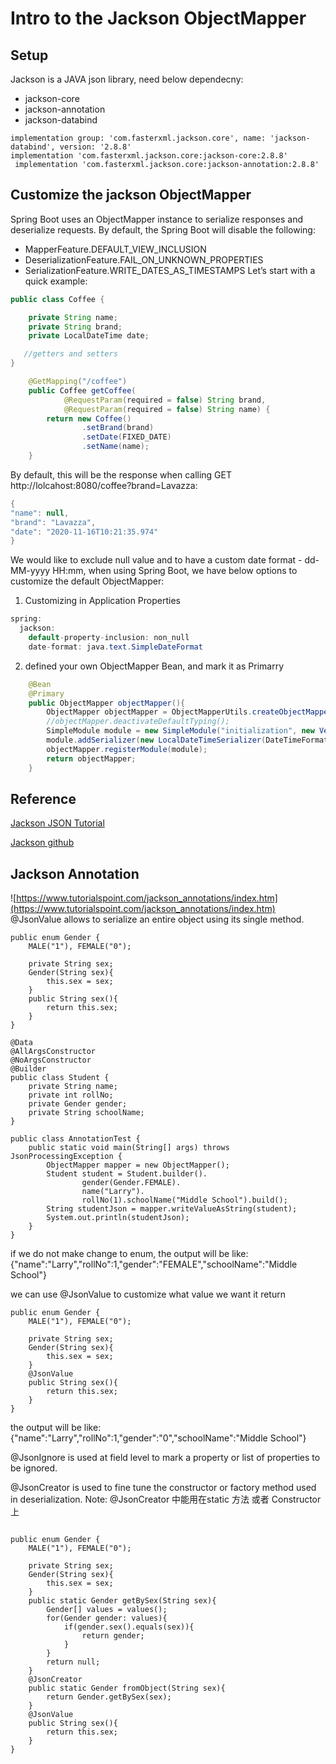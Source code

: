 # Intro to the Jackson ObjectMapper
## Setup
Jackson is a JAVA  json library, need below dependecny:
* jackson-core
* jackson-annotation
* jackson-databind

```
implementation group: 'com.fasterxml.jackson.core', name: 'jackson-databind', version: '2.8.8'
implementation 'com.fasterxml.jackson.core:jackson-core:2.8.8'
 implementation 'com.fasterxml.jackson.core:jackson-annotation:2.8.8'
```

## Customize the jackson ObjectMapper
Spring Boot uses an ObjectMapper instance to serialize responses and deserialize requests.
By default, the Spring Boot will disable the following:
* MapperFeature.DEFAULT_VIEW_INCLUSION
* DeserializationFeature.FAIL_ON_UNKNOWN_PROPERTIES
* SerializationFeature.WRITE_DATES_AS_TIMESTAMPS
Let’s start with a quick example:
```java
public class Coffee {

    private String name;
    private String brand;
    private LocalDateTime date;

   //getters and setters
}

    @GetMapping("/coffee")
    public Coffee getCoffee(
            @RequestParam(required = false) String brand,
            @RequestParam(required = false) String name) {
        return new Coffee()
                .setBrand(brand)
                .setDate(FIXED_DATE)
                .setName(name);
    }
```
By default, this will be the response when calling GET http://lolcahost:8080/coffee?brand=Lavazza:
```java
{
"name": null,
"brand": "Lavazza",
"date": "2020-11-16T10:21:35.974"
}
```
We would like to exclude null value and to have a custom date format - dd-MM-yyyy HH:mm, when using Spring Boot, we have below options to customize the default ObjectMapper:

1. Customizing in Application Properties
```java
spring:
  jackson:
    default-property-inclusion: non_null
    date-format: java.text.SimpleDateFormat
```
2. defined your own ObjectMapper Bean, and mark it as Primarry
```java
    @Bean
    @Primary
    public ObjectMapper objectMapper(){
        ObjectMapper objectMapper = ObjectMapperUtils.createObjectMapper();
        //objectMapper.deactivateDefaultTyping();
        SimpleModule module = new SimpleModule("initialization", new Version(0,1,0,"", "com.larry", "spring-boot-initialization"));
        module.addSerializer(new LocalDateTimeSerializer(DateTimeFormatter.ofPattern("yyyy-MM-dd HH:mm:ss")));
        objectMapper.registerModule(module);
        return objectMapper;
    }
```


## Reference 

[Jackson JSON Tutorial](https://www.baeldung.com/jackson)

[Jackson github](https://github.com/FasterXML/jackson)

## Jackson Annotation
![https://www.tutorialspoint.com/jackson_annotations/index.htm](https://www.tutorialspoint.com/jackson_annotations/index.htm)
@JsonValue allows to serialize an entire object using its single method.
```
public enum Gender {
    MALE("1"), FEMALE("0");

    private String sex;
    Gender(String sex){
        this.sex = sex;
    }
    public String sex(){
        return this.sex;
    }
}

@Data
@AllArgsConstructor
@NoArgsConstructor
@Builder
public class Student {
    private String name;
    private int rollNo;
    private Gender gender;
    private String schoolName;
}

public class AnnotationTest {
    public static void main(String[] args) throws JsonProcessingException {
        ObjectMapper mapper = new ObjectMapper();
        Student student = Student.builder().
                gender(Gender.FEMALE).
                name("Larry").
                rollNo(1).schoolName("Middle School").build();
        String studentJson = mapper.writeValueAsString(student);
        System.out.println(studentJson);
    }
}

```
if we do not make change to enum, the output will be like: {"name":"Larry","rollNo":1,"gender":"FEMALE","schoolName":"Middle School"}

we can use @JsonValue to customize what value we want it return

```
public enum Gender {
    MALE("1"), FEMALE("0");

    private String sex;
    Gender(String sex){
        this.sex = sex;
    }
    @JsonValue
    public String sex(){
        return this.sex;
    }
}
```
the output will be like: {"name":"Larry","rollNo":1,"gender":"0","schoolName":"Middle School"}

@JsonIgnore is used at field level to mark a property or list of properties to be ignored.

@JsonCreator is used to fine tune the constructor or factory method used in deserialization.
Note: @JsonCreator 中能用在static 方法 或者 Constructor 上
```

public enum Gender {
    MALE("1"), FEMALE("0");

    private String sex;
    Gender(String sex){
        this.sex = sex;
    }
    public static Gender getBySex(String sex){
        Gender[] values = values();
        for(Gender gender: values){
            if(gender.sex().equals(sex)){
                return gender;
            }
        }
        return null;
    }
    @JsonCreator
    public static Gender fromObject(String sex){
        return Gender.getBySex(sex);
    }
    @JsonValue
    public String sex(){
        return this.sex;
    }
}
```